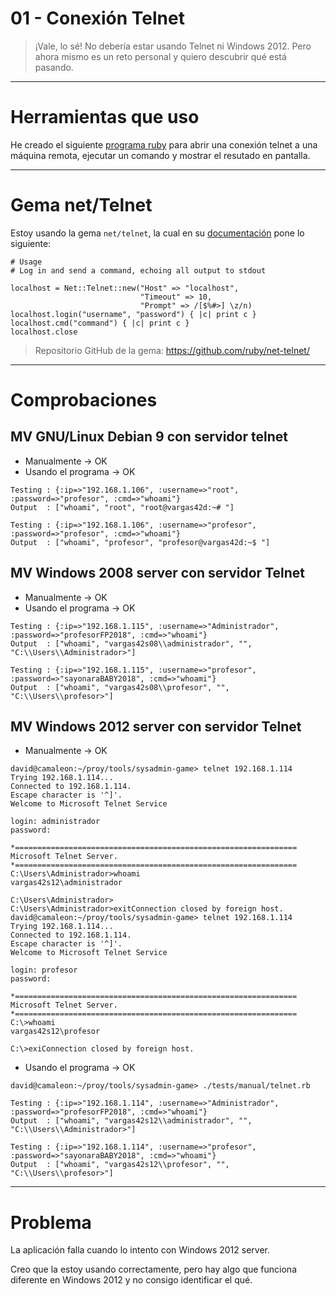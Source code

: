 
# 01 - Conexión Telnet

> ¡Vale, lo sé! No debería estar usando Telnet ni Windows 2012.
> Pero ahora mismo es un reto personal y quiero descubrir qué está pasando.

---

# Herramientas que uso

He creado el siguiente [programa ruby](../../tests/manual/telnet.rb) para abrir
una conexión telnet a una máquina remota, ejecutar un comando y mostrar
el resutado en pantalla.

---

# Gema net/Telnet

Estoy usando la gema `net/telnet`, la cual en su [documentación](https://www.rubydoc.info/gems/net-telnet/0.2.0)
pone lo siguiente:

```
# Usage
# Log in and send a command, echoing all output to stdout

localhost = Net::Telnet::new("Host" => "localhost",
                             "Timeout" => 10,
                             "Prompt" => /[$%#>] \z/n)
localhost.login("username", "password") { |c| print c }
localhost.cmd("command") { |c| print c }
localhost.close
```

> Repositorio GitHub de la gema: https://github.com/ruby/net-telnet/

---

# Comprobaciones

## MV GNU/Linux Debian 9 con servidor telnet
* Manualmente -> OK
* Usando el programa -> OK

```
Testing : {:ip=>"192.168.1.106", :username=>"root", :password=>"profesor", :cmd=>"whoami"}
Output  : ["whoami", "root", "root@vargas42d:~# "]

Testing : {:ip=>"192.168.1.106", :username=>"profesor", :password=>"profesor", :cmd=>"whoami"}
Output  : ["whoami", "profesor", "profesor@vargas42d:~$ "]
```

## MV Windows 2008 server con servidor Telnet
* Manualmente -> OK
* Usando el programa -> OK

```
Testing : {:ip=>"192.168.1.115", :username=>"Administrador", :password=>"profesorFP2018", :cmd=>"whoami"}
Output  : ["whoami", "vargas42s08\\administrador", "", "C:\\Users\\Administrador>"]

Testing : {:ip=>"192.168.1.115", :username=>"profesor", :password=>"sayonaraBABY2018", :cmd=>"whoami"}
Output  : ["whoami", "vargas42s08\\profesor", "", "C:\\Users\\profesor>"]
```

## MV Windows 2012 server con servidor Telnet
* Manualmente -> OK

```
david@camaleon:~/proy/tools/sysadmin-game> telnet 192.168.1.114
Trying 192.168.1.114...
Connected to 192.168.1.114.
Escape character is '^]'.
Welcome to Microsoft Telnet Service

login: administrador
password:

*===============================================================
Microsoft Telnet Server.
*===============================================================
C:\Users\Administrador>whoami
vargas42s12\administrador

C:\Users\Administrador>
C:\Users\Administrador>exitConnection closed by foreign host.
david@camaleon:~/proy/tools/sysadmin-game> telnet 192.168.1.114
Trying 192.168.1.114...
Connected to 192.168.1.114.
Escape character is '^]'.
Welcome to Microsoft Telnet Service

login: profesor
password:

*===============================================================
Microsoft Telnet Server.
*===============================================================
C:\>whoami
vargas42s12\profesor

C:\>exiConnection closed by foreign host.
```
* Usando el programa -> OK

```
david@camaleon:~/proy/tools/sysadmin-game> ./tests/manual/telnet.rb

Testing : {:ip=>"192.168.1.114", :username=>"Administrador", :password=>"profesorFP2018", :cmd=>"whoami"}
Output  : ["whoami", "vargas42s12\\administrador", "", "C:\\Users\\Administrador>"]

Testing : {:ip=>"192.168.1.114", :username=>"profesor", :password=>"sayonaraBABY2018", :cmd=>"whoami"}
Output  : ["whoami", "vargas42s12\\profesor", "", "C:\\Users\\profesor>"]

```
---

# Problema

La aplicación falla cuando lo intento con Windows 2012 server.

Creo que la estoy usando correctamente, pero hay algo que funciona diferente
en Windows 2012 y no consigo identificar el qué.
